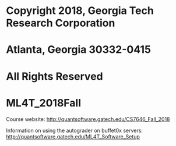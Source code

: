 # Copyright 2018, Georgia Tech Research Corporation    
# Atlanta, Georgia 30332-0415     
# All Rights Reserved  

# ML4T_2018Fall
Course website: http://quantsoftware.gatech.edu/CS7646_Fall_2018

Information on using the autograder on buffet0x servers: http://quantsoftware.gatech.edu/ML4T_Software_Setup


